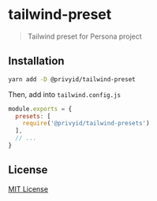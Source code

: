# tailwind-preset

> Tailwind preset for Persona project

## Installation

```sh
yarn add -D @privyid/tailwind-preset
```

Then, add into `tailwind.config.js`

```js
module.exports = {
  presets: [
    require('@privyid/tailwind-presets')
  ],
  // ...
}
```

## License

[MIT License](/LICENSE)
